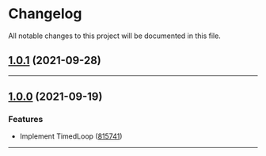 <!--- BEGIN HEADER -->
# Changelog

All notable changes to this project will be documented in this file.
<!--- END HEADER -->

## [1.0.1](https://github.com/RiktaD/timed-loop/compare/v1.0.0...v1.0.1) (2021-09-28)
---

## [1.0.0](https://github.com/RiktaD/timed-loop/compare/0d5425cbaf414b29705c9c1662f8f1e39b4c6df2...v1.0.0) (2021-09-19)
### Features

* Implement TimedLoop ([815741](https://github.com/RiktaD/timed-loop/commit/815741cd0a18783dc51eaea463a93afc1557fc7e))

---

